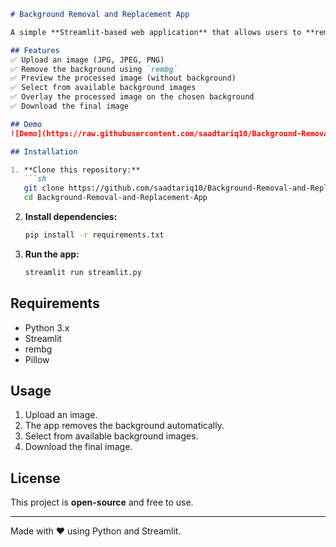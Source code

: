 ```markdown
# Background Removal and Replacement App  

A simple **Streamlit-based web application** that allows users to **remove the background** from an uploaded image and replace it with different backgrounds from a predefined folder.

## Features  
✅ Upload an image (JPG, JPEG, PNG)  
✅ Remove the background using `rembg`  
✅ Preview the processed image (without background)  
✅ Select from available background images  
✅ Overlay the processed image on the chosen background  
✅ Download the final image  

## Demo  
![Demo](https://raw.githubusercontent.com/saadtariq10/Background-Removal-and-Replacement-App/main/postman-bg-remove.gif)  

## Installation  

1. **Clone this repository:**  
   ```sh
   git clone https://github.com/saadtariq10/Background-Removal-and-Replacement-App.git
   cd Background-Removal-and-Replacement-App
   ```
2. **Install dependencies:**  
   ```sh
   pip install -r requirements.txt
   ```
3. **Run the app:**  
   ```sh
   streamlit run streamlit.py
   ```

## Requirements  
- Python 3.x  
- Streamlit  
- rembg  
- Pillow  

## Usage  
1. Upload an image.  
2. The app removes the background automatically.  
3. Select from available background images.  
4. Download the final image.  

## License  
This project is **open-source** and free to use.  

---
Made with ❤️ using Python and Streamlit.
```
